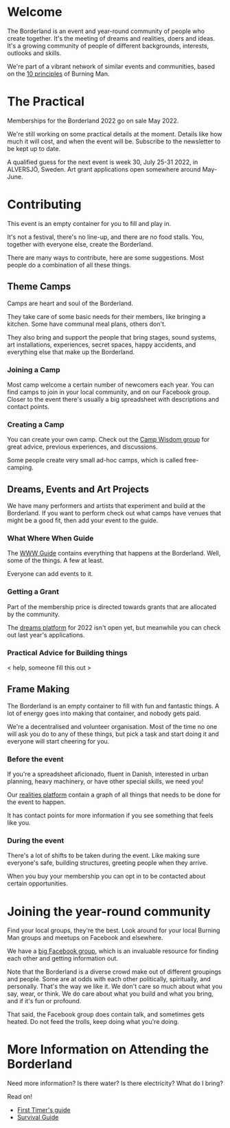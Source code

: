 # Welcome

The Borderland is an event and year-round community of people who create together. It's the meeting of dreams and realities, doers and ideas. It's a growing community of people of different backgrounds, interests, outlooks and skills.

We're part of a vibrant network of similar events and communities, based on the [10 principles](https://talk.theborderland.se/d/5dDRz8W7/principles) of Burning Man.

# The Practical

Memberships for the Borderland 2022 go on sale May 2022. 

We're still working on some practical details at the moment. Details like how much it will cost, and when the event will be. Subscribe to the newsletter to be kept up to date.

A qualified guess for the next event is week 30, July 25-31 2022, in ALVERSJÖ, Sweden. Art grant applications open somewhere around May-June.

# Contributing

This event is an empty container for you to fill and play in. 

It's not a festival, there's no line-up, and there are no food stalls. You, together with everyone else, create the Borderland.

There are many ways to contribute, here are some suggestions. Most people do a combination of all these things.

## Theme Camps

Camps are heart and soul of the Borderland. 

They take care of some basic needs for their members, like bringing a kitchen. Some have communal meal plans, others don't.

They also bring and support the people that bring stages, sound systems, art installations, experiences, secret spaces, happy accidents, and everything else that make up the Borderland.

### Joining a Camp

Most camp welcome a certain number of newcomers each year. You can find camps to join in your local community, and on our Facebook group. Closer to the event there's usually a big spreadsheet with descriptions and contact points.

### Creating a Camp

You can create your own camp. Check out the [Camp Wisdom group](https://talk.theborderland.se/g/M2cnqJ5v/camp-wisdom) for great advice, previous experiences, and discussions.

Some people create very small ad-hoc camps, which is called free-camping.

## Dreams, Events and Art Projects

We have many performers and artists that experiment and build at the Borderland. If you want to perform check out what camps have venues that might be a good fit, then add your event to the guide.

### What Where When Guide

The [WWW Guide](https://guide.theborderland.se) contains everything that happens at the Borderland. Well, some of the things. A few at least. 

Everyone can add events to it.

### Getting a Grant

Part of the membership price is directed towards grants that are allocated by the community.

The [dreams platform](https://dreams.theborderland.se/) for 2022 isn't open yet, but meanwhile you can check out last year's applications.

### Practical Advice for Building things

< help, someone fill this out >

## Frame Making

The Borderland is an empty container to fill with fun and fantastic things. A lot of energy goes into making that container, and nobody gets paid.

We're a decentralised and volunteer organisation. Most of the time no one will ask you do to any of these things, but pick a task and start doing it and everyone will start cheering for you.

### Before the event

If you're a spreadsheet aficionado, fluent in Danish, interested in urban planning, heavy machinery, or have other special skills, we need you! 

Our [realities platform](http://realities.theborderland.se/) contain a graph of all things that needs to be done for the event to happen. 

It has contact points for more information if you see something that feels like you.

### During the event

There's a lot of shifts to be taken during the event. Like making sure everyone's safe, building structures, greeting people when they arrive. 

When you buy your membership you can opt in to be contacted about certain opportunities.


# Joining the year-round community 

Find your local groups, they're the best. Look around for your local Burning Man groups and meetups on Facebook and elsewhere.

We have a [big Facebook group](https://www.facebook.com/groups/theborderland/), which is an invaluable resource for finding each other and getting information out.

Note that the Borderland is a diverse crowd make out of different groupings and people. Some are at odds with each other politically, spiritually, and personally. That's the way we like it. We don't care so much about what you say, wear, or think. We do care about what you build and what you bring, and if it's fun or profound.

That said, the Facebook group does contain talk, and sometimes gets heated. Do not feed the trolls, keep doing what you're doing.

# More Information on Attending the Borderland

Need more information? Is there water? Is there electricity? What do I bring? 

Read on!

  * [First Timer's guide](https://talk.theborderland.se/d/RWGSpxMj/first-timers-guide)
  * [Survival Guide](https://talk.theborderland.se/d/giTDCpu1/the-survival-guide-of-2019)



